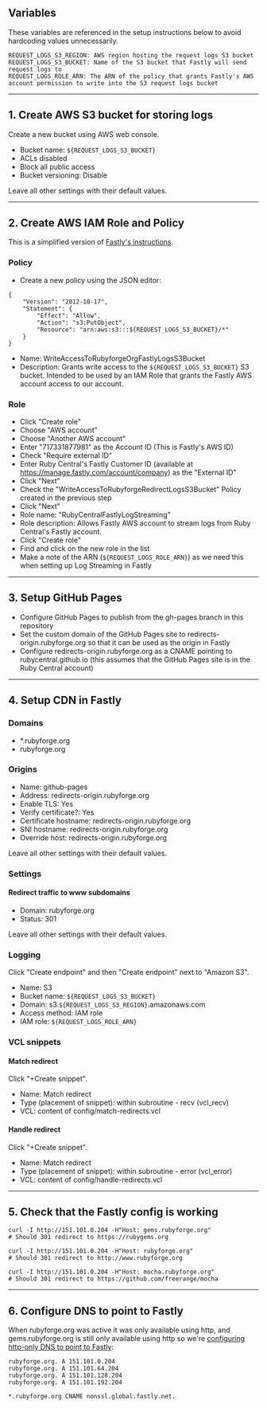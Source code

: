 ## Variables

These variables are referenced in the setup instructions below to avoid hardcoding values unnecessarily.

```
REQUEST_LOGS_S3_REGION: AWS region hosting the request logs S3 bucket
REQUEST_LOGS_S3_BUCKET: Name of the S3 bucket that Fastly will send request logs to
REQUEST_LOGS_ROLE_ARN: The ARN of the policy that grants Fastly's AWS account permission to write into the S3 request logs bucket
```

---

## 1. Create AWS S3 bucket for storing logs

Create a new bucket using AWS web console.

- Bucket name: `${REQUEST_LOGS_S3_BUCKET}`
- ACLs disabled
- Block all public access
- Bucket versioning: Disable

Leave all other settings with their default values.

---

## 2. Create AWS IAM Role and Policy

This is a simplified version of [Fastly's instructions](https://docs.fastly.com/en/guides/creating-an-aws-iam-role-for-fastly-logging).

### Policy

- Create a new policy using the JSON editor:

```
{
    "Version": "2012-10-17",
    "Statement": {
        "Effect": "Allow",
        "Action": "s3:PutObject",
        "Resource": "arn:aws:s3:::${REQUEST_LOGS_S3_BUCKET}/*"
    }
}
```

- Name: WriteAccessToRubyforgeOrgFastlyLogsS3Bucket
- Description: Grants write access to the `${REQUEST_LOGS_S3_BUCKET}` S3 bucket. Intended to be used by an IAM Role that grants the Fastly AWS account access to our account.

### Role

- Click "Create role"
- Choose "AWS account"
- Choose "Another AWS account"
- Enter "717331877981" as the Account ID (This is Fastly's AWS ID)
- Check "Require external ID"
- Enter Ruby Central's Fastly Customer ID (available at https://manage.fastly.com/account/company) as the "External ID"
- Click "Next"
- Check the "WriteAccessToRubyforgeRedirectLogsS3Bucket" Policy created in the previous step
- Click "Next"
- Role name: "RubyCentralFastlyLogStreaming"
- Role description: Allows Fastly AWS account to stream logs from Ruby Central's Fastly account.
- Click "Create role"
- Find and click on the new role in the list
- Make a note of the ARN (`${REQUEST_LOGS_ROLE_ARN}`) as we need this when setting up Log Streaming in Fastly

---

## 3. Setup GitHub Pages

- Configure GitHub Pages to publish from the gh-pages branch in this repository
- Set the custom domain of the GitHub Pages site to redirects-origin.rubyforge.org so that it can be used as the origin in Fastly
- Configure redirects-origin.rubyforge.org as a CNAME pointing to rubycentral.github.io (this assumes that the GitHub Pages site is in the Ruby Central account)

---

## 4. Setup CDN in Fastly

### Domains

- \*.rubyforge.org
- rubyforge.org

### Origins

- Name: github-pages
- Address: redirects-origin.rubyforge.org
- Enable TLS: Yes
- Verify certificate?: Yes
- Certificate hostname: redirects-origin.rubyforge.org
- SNI hostname: redirects-origin.rubyforge.org
- Override host: redirects-origin.rubyforge.org

Leave all other settings with their default values.

### Settings

#### Redirect traffic to www subdomains

- Domain: rubyforge.org
- Status: 301

Leave all other settings with their default values.

### Logging

Click "Create endpoint" and then "Create endpoint" next to "Amazon S3".

- Name: S3
- Bucket name: `${REQUEST_LOGS_S3_BUCKET}`
- Domain: s3.`${REQUEST_LOGS_S3_REGION}`.amazonaws.com
- Access method: IAM role
- IAM role: `${REQUEST_LOGS_ROLE_ARN}`

### VCL snippets

#### Match redirect

Click "+Create snippet".

- Name: Match redirect
- Type (placement of snippet): within subroutine - recv (vcl_recv)
- VCL: content of config/match-redirects.vcl

#### Handle redirect

Click "+Create snippet".

- Name: Match redirect
- Type (placement of snippet): within subroutine - error (vcl_error)
- VCL: content of config/handle-redirects.vcl

---

## 5. Check that the Fastly config is working

```
curl -I http://151.101.0.204 -H"Host: gems.rubyforge.org"
# Should 301 redirect to https://rubygems.org

curl -I http://151.101.0.204 -H"Host: rubyforge.org"
# Should 301 redirect to http://www.rubyforge.org

curl -I http://151.101.0.204 -H"Host: mocha.rubyforge.org"
# Should 301 redirect to https://github.com/freerange/mocha
```

---

## 6. Configure DNS to point to Fastly

When rubyforge.org was active it was only available using http, and gems.rubyforge.org is still only available using http so we're [configuring http-only DNS to point to Fastly](https://www.fastly.com/documentation/guides/concepts/routing-traffic-to-fastly/#non-tls-traffic):

```
rubyforge.org. A 151.101.0.204
rubyforge.org. A 151.101.64.204
rubyforge.org. A 151.101.128.204
rubyforge.org. A 151.101.192.204

*.rubyforge.org CNAME nonssl.global.fastly.net.
```
